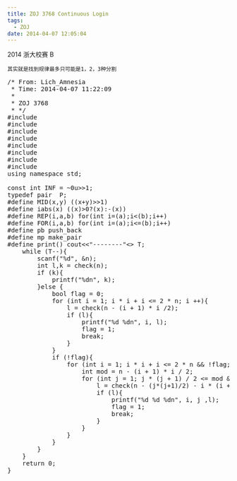 ```yaml
---
title: ZOJ 3768 Continuous Login
tags:
  - ZOJ
date: 2014-04-07 12:05:04
---
```


2014 浙大校赛 B

	其实就是找到规律最多只可能是1，2，3种分割

	 

<pre class="brush:cpp">
/* From: Lich_Amnesia
 * Time: 2014-04-07 11:22:09
 *
 * ZOJ 3768
 * */
#include <iostream>
#include <cstdio>
#include <algorithm>
#include <cstring>
#include <cmath>
#include <queue>
#include <set>
#include <vector>
using namespace std;

const int INF = ~0u>>1;
typedef pair <int,int> P;
#define MID(x,y) ((x+y)>>1)
#define iabs(x) ((x)>0?(x):-(x))
#define REP(i,a,b) for(int i=(a);i<(b);i++)
#define FOR(i,a,b) for(int i=(a);i<=(b);i++)
#define pb push_back
#define mp make_pair
#define print() cout<<"--------"<<endl

int check(int n){
	int k = max(0,(int)sqrt(2 * n) - 4);
	for (int i = k; i * i <= 2 * n; i ++){
		if (i * i  + i == 2 * n) return i;
	}
	return 0;
}

int main(){
	int T,n;
	cin >> T;
	while (T--){
		scanf("%d", &n);
		int l,k = check(n);
		if (k){
			printf("%dn", k);
		}else {
			bool flag = 0;
			for (int i = 1; i * i + i <= 2 * n; i ++){
				l = check(n - (i + 1) * i /2);
				if (l){
					printf("%d %dn", i, l);
					flag = 1;
					break;
				}
			}
			if (!flag){
				for (int i = 1; i * i + i <= 2 * n && !flag; i ++){
					int mod = n - (i + 1) * i / 2;
					for (int j = 1; j * (j + 1) / 2 <= mod && !flag; j ++){
						l = check(n - (j*(j+1)/2) - i * (i + 1) /2);
						if (l){
							printf("%d %d %dn", i, j ,l);
							flag = 1;
							break;
						}
					}
				}
			}
		}
	}
	return 0;
}
</pre>

	 